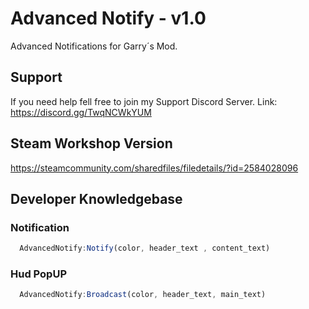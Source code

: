 # Advanced Notify - v1.0
Advanced Notifications for Garry´s Mod.

## Support
If you need help fell free to join my Support Discord Server.
Link: https://discord.gg/TwqNCWkYUM

## Steam Workshop Version
https://steamcommunity.com/sharedfiles/filedetails/?id=2584028096

## Developer Knowledgebase

### Notification

```javascript
  AdvancedNotify:Notify(color, header_text , content_text)
```

### Hud PopUP

```javascript
  AdvancedNotify:Broadcast(color, header_text, main_text)
```
